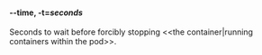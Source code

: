 #### **--time**, **-t**=*seconds*

Seconds to wait before forcibly stopping <<the container|running containers within the pod>>.
